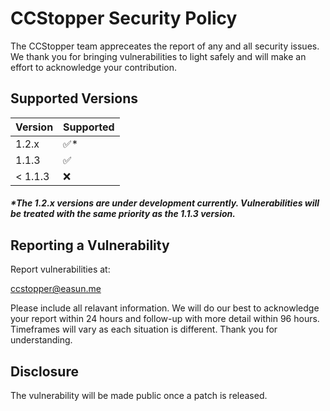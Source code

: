 # CCStopper Security Policy
The CCStopper team appreceates the report of any and all security issues. We thank you for bringing vulnerabilities to light safely and will make an
effort to acknowledge your contribution.


## Supported Versions

| Version | Supported          |
| ------- | ------------------ |
| 1.2.x   | ✅*          |
| 1.1.3   | :white_check_mark: |
| < 1.1.3   | :x: |

<h5>*The 1.2.x versions are under development currently. Vulnerabilities will be treated with the same priority as the 1.1.3 version.</h5>

## Reporting a Vulnerability
Report vulnerabilities at:

[ccstopper@easun.me](mailto:ccstopper@easun.me?subject=CCStopper+Security+Issue:)
 
Please include all relavant information. We will do our best to acknowledge your report within 24 hours and follow-up with more detail within 96 hours.
Timeframes will vary as each situation is different. Thank you for understanding.

## Disclosure
The vulnerability will be made public once a patch is released.
